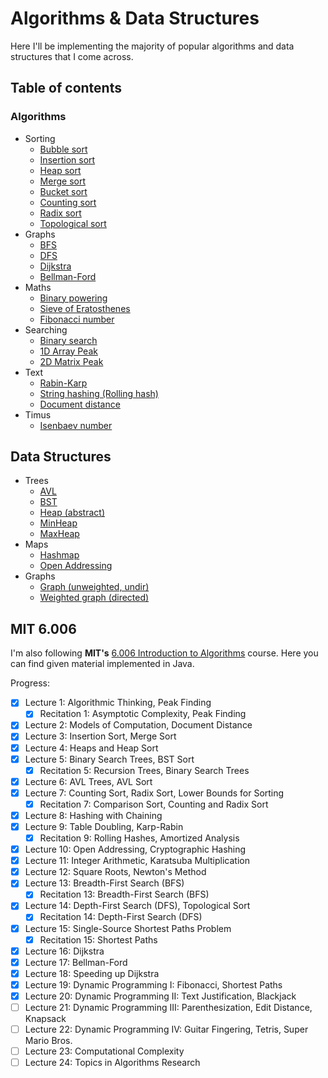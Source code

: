 # Algorithms & Data Structures
Here I'll be implementing the majority of popular algorithms and data structures that I come across.

## Table of contents
### Algorithms
- Sorting
    - [Bubble sort](/src/main/java/me/beresnev/algorithms/sorting/BubbleSort.java)
    - [Insertion sort](/src/main/java/me/beresnev/algorithms/sorting/InsertionSort.java)
    - [Heap sort](/src/main/java/me/beresnev/algorithms/sorting/HeapSort.java)
    - [Merge sort](/src/main/java/me/beresnev/algorithms/sorting/MergeSort.java)
    - [Bucket sort](/src/main/java/me/beresnev/algorithms/sorting/BucketSort.java)
    - [Counting sort](/src/main/java/me/beresnev/algorithms/sorting/CountingSort.java)
    - [Radix sort](/src/main/java/me/beresnev/algorithms/sorting/RadixSort.java)
    - [Topological sort](/src/main/java/me/beresnev/algorithms/sorting/TopologicalSort.java)
- Graphs
    - [BFS](/src/main/java/me/beresnev/algorithms/graphs/BFS.java)
    - [DFS](/src/main/java/me/beresnev/algorithms/graphs/DFS.java)
    - [Dijkstra](/src/main/java/me/beresnev/algorithms/graphs/Dijkstra.java)
    - [Bellman-Ford](/src/main/java/me/beresnev/algorithms/graphs/BellmanFord.java)
- Maths
    - [Binary powering](/src/main/java/me/beresnev/algorithms/math/BinaryPow.java)
    - [Sieve of Eratosthenes](/src/main/java/me/beresnev/algorithms/math/EratosthenesSieve.java)
    - [Fibonacci number](/src/main/java/me/beresnev/algorithms/math/FibonacciNumber.java)
- Searching
    - [Binary search](/src/main/java/me/beresnev/algorithms/searching/BinarySearch.java)  
    - [1D Array Peak](/src/main/java/me/beresnev/algorithms/searching/ArrayPeak.java)
    - [2D Matrix Peak](/src/main/java/me/beresnev/algorithms/searching/MatrixPeak.java)
- Text
    - [Rabin-Karp](/src/main/java/me/beresnev/algorithms/text/RabinKarp.java)
    - [String hashing (Rolling hash)](/src/main/java/me/beresnev/algorithms/text/StringHashing.java)
    - [Document distance](/src/main/java/me/beresnev/algorithms/text/DocumentDistance.java)
- Timus
    - [Isenbaev number](/src/main/java/me/beresnev/algorithms/Timus/IsenbaevNumber.java)
    
## Data Structures
- Trees
    - [AVL](/src/main/java/me/beresnev/datastructures/trees/AVL.java)
    - [BST](/src/main/java/me/beresnev/datastructures/trees/BinarySearchTree.java)
    - [Heap (abstract)](/src/main/java/me/beresnev/datastructures/trees/Heap.java)
    - [MinHeap](/src/main/java/me/beresnev/datastructures/trees/MinHeap.java)
    - [MaxHeap](/src/main/java/me/beresnev/datastructures/trees/MaxHeap.java)
- Maps
    - [Hashmap](/src/main/java/me/beresnev/datastructures/HashMap.java)
    - [Open Addressing](/src/main/java/me/beresnev/datastructures/OpenAddressing.java)
- Graphs
    - [Graph (unweighted, undir)](/src/main/java/me/beresnev/datastructures/Graph.java)
    - [Weighted graph (directed)](/src/main/java/me/beresnev/datastructures/WeightedGraph.java)

## MIT 6.006
I'm also following **MIT's** [6.006 Introduction to Algorithms](https://ocw.mit.edu/courses/electrical-engineering-and-computer-science/6-006-introduction-to-algorithms-fall-2011/) course. Here you can find given material implemented in Java.

Progress:
- [x] Lecture 1: Algorithmic Thinking, Peak Finding
    - [x] Recitation 1: Asymptotic Complexity, Peak Finding
- [x] Lecture 2: Models of Computation, Document Distance
- [x] Lecture 3: Insertion Sort, Merge Sort
- [x] Lecture 4: Heaps and Heap Sort
- [x] Lecture 5: Binary Search Trees, BST Sort
    - [x] Recitation 5: Recursion Trees, Binary Search Trees
- [x] Lecture 6: AVL Trees, AVL Sort
- [x] Lecture 7: Counting Sort, Radix Sort, Lower Bounds for Sorting
    - [x] Recitation 7: Comparison Sort, Counting and Radix Sort
- [x] Lecture 8: Hashing with Chaining
- [x] Lecture 9: Table Doubling, Karp-Rabin
    - [x] Recitation 9: Rolling Hashes, Amortized Analysis
- [x] Lecture 10: Open Addressing, Cryptographic Hashing
- [x] Lecture 11: Integer Arithmetic, Karatsuba Multiplication
- [x] Lecture 12: Square Roots, Newton's Method
- [x] Lecture 13: Breadth-First Search (BFS)
    - [x] Recitation 13: Breadth-First Search (BFS)
- [x] Lecture 14: Depth-First Search (DFS), Topological Sort
    - [x] Recitation 14: Depth-First Search (DFS)
- [x] Lecture 15: Single-Source Shortest Paths Problem
    - [x] Recitation 15: Shortest Paths
- [x] Lecture 16: Dijkstra
- [x] Lecture 17: Bellman-Ford
- [x] Lecture 18: Speeding up Dijkstra
- [x] Lecture 19: Dynamic Programming I: Fibonacci, Shortest Paths
- [x] Lecture 20: Dynamic Programming II: Text Justification, Blackjack
- [ ] Lecture 21: Dynamic Programming III: Parenthesization, Edit Distance, Knapsack
- [ ] Lecture 22: Dynamic Programming IV: Guitar Fingering, Tetris, Super Mario Bros.
- [ ] Lecture 23: Computational Complexity
- [ ] Lecture 24: Topics in Algorithms Research
